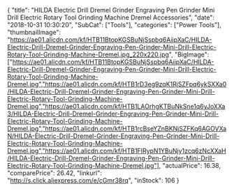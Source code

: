 {
	"title": "HILDA Electric Drill Dremel Grinder Engraving Pen Grinder Mini Drill Electric Rotary Tool Grinding Machine Dremel Accessories",
	"date": "2018-10-31 10:30:20",
	"SubCat": ["Tools"],
	"categories": ["Power Tools"],
	"thumbnailImage": "https://ae01.alicdn.com/kf/HTB11BtopKGSBuNjSspbq6AiipXaC/HILDA-Electric-Drill-Dremel-Grinder-Engraving-Pen-Grinder-Mini-Drill-Electric-Rotary-Tool-Grinding-Machine-Dremel.jpg_220x220.jpg",
	"BigImage": ["https://ae01.alicdn.com/kf/HTB11BtopKGSBuNjSspbq6AiipXaC/HILDA-Electric-Drill-Dremel-Grinder-Engraving-Pen-Grinder-Mini-Drill-Electric-Rotary-Tool-Grinding-Machine-Dremel.jpg","https://ae01.alicdn.com/kf/HTB1rD3eg9zqK1RjSZFpq6ykSXXa0/HILDA-Electric-Drill-Dremel-Grinder-Engraving-Pen-Grinder-Mini-Drill-Electric-Rotary-Tool-Grinding-Machine-Dremel.jpg","https://ae01.alicdn.com/kf/HTB1LAOrhgKTBuNkSne1q6yJoXXa3/HILDA-Electric-Drill-Dremel-Grinder-Engraving-Pen-Grinder-Mini-Drill-Electric-Rotary-Tool-Grinding-Machine-Dremel.jpg","https://ae01.alicdn.com/kf/HTB1rcBseYZnBKNjSZFKq6AGOVXaN/HILDA-Electric-Drill-Dremel-Grinder-Engraving-Pen-Grinder-Mini-Drill-Electric-Rotary-Tool-Grinding-Machine-Dremel.jpg","https://ae01.alicdn.com/kf/HTB1FIRypN1YBuNjy1zcq6zNcXXaH/HILDA-Electric-Drill-Dremel-Grinder-Engraving-Pen-Grinder-Mini-Drill-Electric-Rotary-Tool-Grinding-Machine-Dremel.jpg"],
	"actualPrice": 16.38,
	"comparePrice": 26.42,
	"linkurl": "http://s.click.aliexpress.com/e/cGmr38rq",
	"inStock": 106
}

